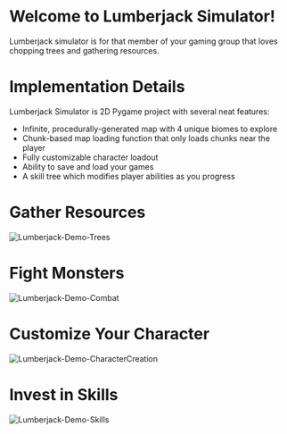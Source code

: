 # Welcome to Lumberjack Simulator!
Lumberjack simulator is for that member of your gaming group that loves chopping trees and gathering resources.

# Implementation Details
Lumberjack Simulator is 2D Pygame project with several neat features:
* Infinite, procedurally-generated map with 4 unique biomes to explore
* Chunk-based map loading function that only loads chunks near the player
* Fully customizable character loadout
* Ability to save and load your games
* A skill tree which modifies player abilities as you progress

# Gather Resources
![Lumberjack-Demo-Trees](https://github.com/user-attachments/assets/8525d8d2-6dd1-47bd-a3d7-680e0bdb2bcf)

# Fight Monsters
![Lumberjack-Demo-Combat](https://github.com/user-attachments/assets/be8b1725-55f7-4777-a176-7a5709b23aa1)

# Customize Your Character
![Lumberjack-Demo-CharacterCreation](https://github.com/user-attachments/assets/65dfa6d2-5af4-45de-8cb2-2c00ee9f6791)

# Invest in Skills
![Lumberjack-Demo-Skills](https://github.com/user-attachments/assets/37eac6be-55f2-4cdb-975d-524889118476)
